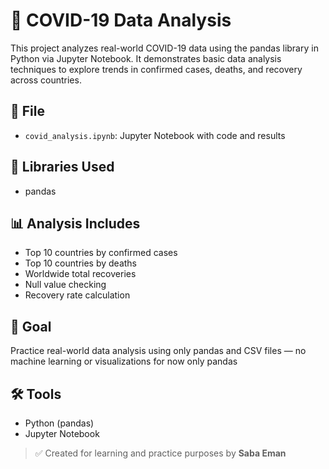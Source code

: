# 🦠 COVID-19 Data Analysis

This project analyzes real-world COVID-19 data using the pandas library in Python via Jupyter Notebook. It demonstrates basic data analysis techniques to explore trends in confirmed cases, deaths, and recovery across countries.

## 📁 File

- `covid_analysis.ipynb`: Jupyter Notebook with code and results

## 🔧 Libraries Used

- pandas

## 📊 Analysis Includes

- Top 10 countries by confirmed cases
- Top 10 countries by deaths
- Worldwide total recoveries
- Null value checking
- Recovery rate calculation

## 🎯 Goal

Practice real-world data analysis using only pandas and CSV files — no machine learning or visualizations for now only pandas

## 🛠️ Tools

- Python (pandas)
- Jupyter Notebook

> ✅ Created for learning and practice purposes by **Saba Eman**
